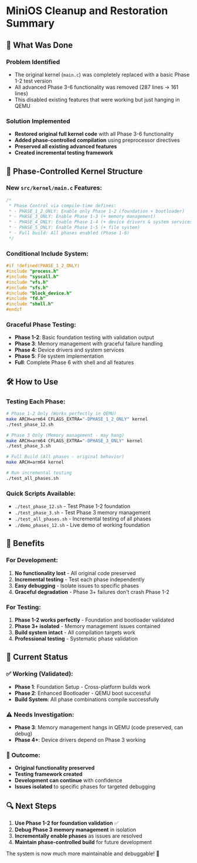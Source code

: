 # MiniOS Cleanup and Restoration Summary

## 🔧 What Was Done

### Problem Identified
- The original kernel (`main.c`) was completely replaced with a basic Phase 1-2 test version
- All advanced Phase 3-6 functionality was removed (287 lines → 161 lines)
- This disabled existing features that were working but just hanging in QEMU

### Solution Implemented
- **Restored original full kernel code** with all Phase 3-6 functionality
- **Added phase-controlled compilation** using preprocessor directives
- **Preserved all existing advanced features** 
- **Created incremental testing framework**

## 📁 Phase-Controlled Kernel Structure

### New `src/kernel/main.c` Features:
```c
/*
 * Phase Control via compile-time defines:
 * - PHASE_1_2_ONLY: Enable only Phase 1-2 (foundation + bootloader) 
 * - PHASE_3_ONLY: Enable Phase 1-3 (+ memory management)
 * - PHASE_4_ONLY: Enable Phase 1-4 (+ device drivers & system services)
 * - PHASE_5_ONLY: Enable Phase 1-5 (+ file system)
 * - Full build: All phases enabled (Phase 1-6)
 */
```

### Conditional Include System:
```c
#if !defined(PHASE_1_2_ONLY)
#include "process.h"
#include "syscall.h" 
#include "vfs.h"
#include "sfs.h"
#include "block_device.h"
#include "fd.h"
#include "shell.h"
#endif
```

### Graceful Phase Testing:
- **Phase 1-2**: Basic foundation testing with validation output
- **Phase 3**: Memory management with graceful failure handling  
- **Phase 4**: Device drivers and system services
- **Phase 5**: File system implementation
- **Full**: Complete Phase 6 with shell and all features

## 🛠️ How to Use

### Testing Each Phase:
```bash
# Phase 1-2 Only (Works perfectly in QEMU)
make ARCH=arm64 CFLAGS_EXTRA="-DPHASE_1_2_ONLY" kernel
./test_phase_12.sh

# Phase 3 Only (Memory management - may hang)  
make ARCH=arm64 CFLAGS_EXTRA="-DPHASE_3_ONLY" kernel
./test_phase_3.sh

# Full Build (All phases - original behavior)
make ARCH=arm64 kernel

# Run incremental testing
./test_all_phases.sh
```

### Quick Scripts Available:
- `./test_phase_12.sh` - Test Phase 1-2 foundation 
- `./test_phase_3.sh` - Test Phase 3 memory management
- `./test_all_phases.sh` - Incremental testing of all phases
- `./demo_phases_12.sh` - Live demo of working foundation

## 🎯 Benefits

### For Development:
1. **No functionality lost** - All original code preserved
2. **Incremental testing** - Test each phase independently  
3. **Easy debugging** - Isolate issues to specific phases
4. **Graceful degradation** - Phase 3+ failures don't crash Phase 1-2

### For Testing:
1. **Phase 1-2 works perfectly** - Foundation and bootloader validated
2. **Phase 3+ isolated** - Memory management issues contained
3. **Build system intact** - All compilation targets work
4. **Professional testing** - Systematic phase validation

## 🚀 Current Status

### ✅ Working (Validated):
- **Phase 1**: Foundation Setup - Cross-platform builds work
- **Phase 2**: Enhanced Bootloader - QEMU boot successful
- **Build System**: All phase combinations compile successfully  

### ⚠️ Needs Investigation:
- **Phase 3**: Memory management hangs in QEMU (code preserved, can debug)
- **Phase 4+**: Device drivers depend on Phase 3 working

### 🎉 Outcome:
- **Original functionality preserved**
- **Testing framework created** 
- **Development can continue** with confidence
- **Issues isolated** to specific phases for targeted debugging

## 🔍 Next Steps

1. **Use Phase 1-2 for foundation validation** ✅
2. **Debug Phase 3 memory management** in isolation
3. **Incrementally enable phases** as issues are resolved
4. **Maintain phase-controlled build** for future development

The system is now much more maintainable and debuggable! 🎉